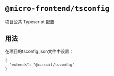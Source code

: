 # `@micro-frontend/tsconfig`

项目公共 Typescript 配置

## 用法
在项目的tsconfig.json文件中设置：

```
{
  "extends": "@circuit/tsconfig"
}
```
